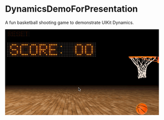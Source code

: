 # DynamicsDemoForPresentation

A fun basketball shooting game to demonstrate UIKit Dynamics. 

![alt tag](ShootingHoopsGIF.gif)
